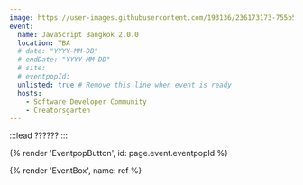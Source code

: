 ```yaml
---
image: https://user-images.githubusercontent.com/193136/236173173-755b513b-6398-46a7-9fcb-ced21153c094.png
event:
  name: JavaScript Bangkok 2.0.0
  location: TBA
  # date: "YYYY-MM-DD"
  # endDate: "YYYY-MM-DD"
  # site:
  # eventpopId:
  unlisted: true # Remove this line when event is ready
  hosts:
    - Software Developer Community
    - Creatorsgarten
---
```


:::lead
??????
:::

{% render 'EventpopButton', id: page.event.eventpopId %}

{% render 'EventBox', name: ref %}
